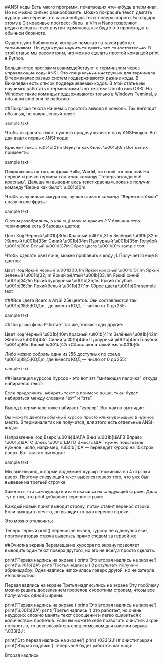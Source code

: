 #ANSI-коды
Есть много программ, печатающих что-нибудь в терминал. Но их можно сильно разнообразить: можно покрасить текст, двигать курсор или переписать какой-нибудь текст поверх старого. Благодаря этому в Git красивые прогресс-бары, а Vim и Nano позволяют редактировать текст внутри терминала, как будто это происходит в обычном блокноте.

Существуют библиотеки, которые помогают в такой работе с терминалом. Но куда круче научиться делать это самостоятельно. В этой статье мы рассмотрим, что можно сделать простой командой print в Python.

Большинство программ взаимодействуют с терминалом через управляющие коды ANSI. Это специальные инструкции для терминала. В терминалах разных систем поддерживаются разные коды. В Википедии есть список поддерживаемых кодов. В этой статье мы научимся работать с терминалами Unix систем: Ubuntu или OS-X. На Windows такие команды поддерживаются только в Windows Terminal, в обычном cmd они не работают.

##Покраска текста
Начнём с простого вывода в консоль. Так выглядит обычный, не покрашенный текст:

sample text

Чтобы покрасить текст, нужно в придачу вывести пару ANSI-кодов. Вот два ваших первых ANSI-кода:

Красный текст: \u001b[31m
Вернуть как было: \u001b[0m
Вот как их применять:

sample text

Покрасилась не только фраза Hello, World!, но и всё что под ней. На первой строчке терминал получил команду “Теперь выводи всё красным”. Дальше он выводил весь текст красным, пока не получил команду “Верни как было”: \u001b[0m.

Чтобы получилось аккуратно, лучше ставить команду “Верни как было” сразу после фразы:

sample text

С этим разобрались, а как ещё можно красить? У большинства терминалов есть 8 базовых цветов:

Цвет	Код
Чёрный	\u001b[30m
Красный	\u001b[31m
Зелёный	\u001b[32m
Жёлтый	\u001b[33m
Синий	\u001b[34m
Пурпурный	\u001b[35m
Голубой	\u001b[36m
Белый	\u001b[37m
Сброс цвета	\u001b[0m
sample text

Чтобы сделать цвет ярче, можно прибавить к коду ;1. Получается ещё 8 цветов:

Цвет	Код
Яркий чёрный	\u001b[30;1m
Яркий красный	\u001b[31;1m
Яркий зелёный	\u001b[32;1m
Яркий жёлтый	\u001b[33;1m
Яркий синий	\u001b[34;1m
Яркий пурпурный	\u001b[35;1m
Яркий голубой	\u001b[36;1m
Яркий белый	\u001b[37;1m
Сброс цвета	\u001b[0m
sample text

###Все цвета
Всего в ANSI 256 цветов. Они составляются так: \u001b[38;5;КОДm, где вместо КОД — число от 0 до 255:

sample text

##Покраска фона
Работает так же, только коды другие:

Цвет	Код
Чёрный	\u001b[40m
Красный	\u001b[41m
Зелёный	\u001b[42m
Жёлтый	\u001b[43m
Синий	\u001b[44m
Пурпурный	\u001b[45m
Голубой	\u001b[46m
Белый	\u001b[47m
Сброс цвета такой же: \u001b[0m.

Либо можно собрать один из 256 доступных по схеме \u001b[48;5;КОДm, где вместо КОД — число от 0 до 255:

sample text

##Навигация курсора
Курсор – это вот эта “мигающая палочка”, откуда набирается текст:



Если продолжить набирать текст в примере выше, то он будет набираться между словами “вот” и “эта”.

Вывод в терминале тоже набирает “курсор”. Вот как он выглядит:



Вы можете двигать обычный курсор просто кликнув мышью в нужное место. В терминале так не получится, для этого есть отдельные ANSI-коды::

Направление	Код
Вверх	\u001b[ШАГA
Вниз	\u001b[ШАГB
Вправо	\u001b[ШАГC
Влево	\u001b[ШАГD
Вместо ШАГ нужно подставить нужное число, например, \u001b[10A — переведёт курсор на 10 строк вверх. Вот так это выглядит:

sample text

Мы вывели код, который поднимает курсор терминала на 4 строчки вверх. Поэтому следующий текст вывелся поверх того, что уже был выведен на третьей строчке.

Заметьте, что сам курсор в итоге оказался на следующей строке. Дело тут в том, что print добавляет перенос строки:



Каждый новый принт выводит строку, потом ставит перенос строки. Если выводить нечего, он выводит только перенос строки.

Это можно отключить:



Теперь первый print() перенос не вывел, курсор не сдвинулся вниз, поэтому вторая строка вывелась прямо следом за первой же.

##Очистка экрана
Перемещение курсора по экрану позволяет выводить один текст поверх другого, но это не всегда просто сделать:

print('Первая надпись на экране')
print('Это вторая надпись на экране')
print('\u001b[2A')
print('Третья надпись')
В результате получим абракадабру. Одна надпись наложилась поверх другой, но не затерла её полностью:

Первая надпись на экране
Третья надписьпись на экране
Эту проблему можно решить добавлением пробелов к коротким строкам, чтобы все получились одной ширины:

print('Первая надпись на экране')
print('Это вторая надпись на экране')
print('\u001b[2A')
print('Третья надпись              ')
Это работает, но очень неудобно: сложно менять текст сообщений и легко ошибиться с количеством пробелов. Если вы можете себе позволить очистить экран полностью, то воспользуйтесь спец.символом для очистки экрана '\033[2J':

print('Это первая надпись на экране')
print('\033[2J')  # очистит экран
print('Вторая надпись')
Теперь всё будет работать как надо:

Вторая надпись
